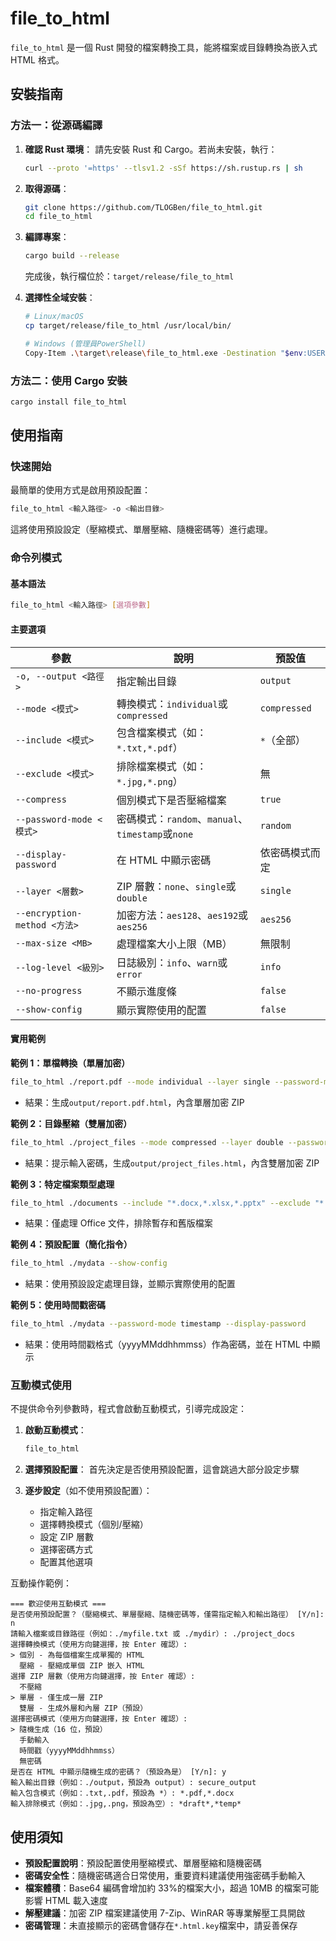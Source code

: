 # file_to_html

`file_to_html` 是一個 Rust 開發的檔案轉換工具，能將檔案或目錄轉換為嵌入式 HTML 格式。

## 安裝指南

### 方法一：從源碼編譯

1. **確認 Rust 環境**：
   請先安裝 Rust 和 Cargo。若尚未安裝，執行：

   ```bash
   curl --proto '=https' --tlsv1.2 -sSf https://sh.rustup.rs | sh
   ```

2. **取得源碼**：

   ```bash
   git clone https://github.com/TLOGBen/file_to_html.git
   cd file_to_html
   ```

3. **編譯專案**：

   ```bash
   cargo build --release
   ```

   完成後，執行檔位於：`target/release/file_to_html`

4. **選擇性全域安裝**：

   ```bash
   # Linux/macOS
   cp target/release/file_to_html /usr/local/bin/

   # Windows (管理員PowerShell)
   Copy-Item .\target\release\file_to_html.exe -Destination "$env:USERPROFILE\.cargo\bin"
   ```

### 方法二：使用 Cargo 安裝

```bash
cargo install file_to_html
```

## 使用指南

### 快速開始

最簡單的使用方式是啟用預設配置：

```bash
file_to_html <輸入路徑> -o <輸出目錄>
```

這將使用預設設定（壓縮模式、單層壓縮、隨機密碼等）進行處理。

### 命令列模式

#### 基本語法

```bash
file_to_html <輸入路徑> [選項參數]
```

#### 主要選項

| 參數                         | 說明                                              | 預設值         |
| ---------------------------- | ------------------------------------------------- | -------------- |
| `-o, --output <路徑>`        | 指定輸出目錄                                      | `output`       |
| `--mode <模式>`              | 轉換模式：`individual`或`compressed`              | `compressed`   |
| `--include <模式>`           | 包含檔案模式（如：`*.txt,*.pdf`）                 | `*`（全部）    |
| `--exclude <模式>`           | 排除檔案模式（如：`*.jpg,*.png`）                 | 無             |
| `--compress`                 | 個別模式下是否壓縮檔案                            | `true`         |
| `--password-mode <模式>`     | 密碼模式：`random`、`manual`、`timestamp`或`none` | `random`       |
| `--display-password`         | 在 HTML 中顯示密碼                                | 依密碼模式而定 |
| `--layer <層數>`             | ZIP 層數：`none`、`single`或`double`              | `single`       |
| `--encryption-method <方法>` | 加密方法：`aes128`、`aes192`或`aes256`            | `aes256`       |
| `--max-size <MB>`            | 處理檔案大小上限（MB）                            | 無限制         |
| `--log-level <級別>`         | 日誌級別：`info`、`warn`或`error`                 | `info`         |
| `--no-progress`              | 不顯示進度條                                      | `false`        |
| `--show-config`              | 顯示實際使用的配置                                | `false`        |

#### 實用範例

**範例 1：單檔轉換（單層加密）**

```bash
file_to_html ./report.pdf --mode individual --layer single --password-mode random
```

- 結果：生成`output/report.pdf.html`，內含單層加密 ZIP

**範例 2：目錄壓縮（雙層加密）**

```bash
file_to_html ./project_files --mode compressed --layer double --password-mode manual
```

- 結果：提示輸入密碼，生成`output/project_files.html`，內含雙層加密 ZIP

**範例 3：特定檔案類型處理**

```bash
file_to_html ./documents --include "*.docx,*.xlsx,*.pptx" --exclude "*.tmp,*_old.*"
```

- 結果：僅處理 Office 文件，排除暫存和舊版檔案

**範例 4：預設配置（簡化指令）**

```bash
file_to_html ./mydata --show-config
```

- 結果：使用預設設定處理目錄，並顯示實際使用的配置

**範例 5：使用時間戳密碼**

```bash
file_to_html ./mydata --password-mode timestamp --display-password
```

- 結果：使用時間戳格式（yyyyMMddhhmmss）作為密碼，並在 HTML 中顯示

### 互動模式使用

不提供命令列參數時，程式會啟動互動模式，引導完成設定：

1. **啟動互動模式**：

   ```bash
   file_to_html
   ```

2. **選擇預設配置**：
   首先決定是否使用預設配置，這會跳過大部分設定步驟

3. **逐步設定**（如不使用預設配置）：
   - 指定輸入路徑
   - 選擇轉換模式（個別/壓縮）
   - 設定 ZIP 層數
   - 選擇密碼方式
   - 配置其他選項

互動操作範例：

```
=== 歡迎使用互動模式 ===
是否使用預設配置？（壓縮模式、單層壓縮、隨機密碼等，僅需指定輸入和輸出路徑） [Y/n]: n
請輸入檔案或目錄路徑（例如：./myfile.txt 或 ./mydir）: ./project_docs
選擇轉換模式（使用方向鍵選擇，按 Enter 確認）:
> 個別 - 為每個檔案生成單獨的 HTML
  壓縮 - 壓縮成單個 ZIP 嵌入 HTML
選擇 ZIP 層數（使用方向鍵選擇，按 Enter 確認）:
  不壓縮
> 單層 - 僅生成一層 ZIP
  雙層 - 生成外層和內層 ZIP（預設）
選擇密碼模式（使用方向鍵選擇，按 Enter 確認）:
> 隨機生成（16 位，預設）
  手動輸入
  時間戳（yyyyMMddhhmmss）
  無密碼
是否在 HTML 中顯示隨機生成的密碼？（預設為是） [Y/n]: y
輸入輸出目錄（例如：./output，預設為 output）: secure_output
輸入包含模式（例如：.txt,.pdf，預設為 *）: *.pdf,*.docx
輸入排除模式（例如：.jpg,.png，預設為空）: *draft*,*temp*
```

## 使用須知

- **預設配置說明**：預設配置使用壓縮模式、單層壓縮和隨機密碼
- **密碼安全性**：隨機密碼適合日常使用，重要資料建議使用強密碼手動輸入
- **檔案體積**：Base64 編碼會增加約 33%的檔案大小，超過 10MB 的檔案可能影響 HTML 載入速度
- **解壓建議**：加密 ZIP 檔案建議使用 7-Zip、WinRAR 等專業解壓工具開啟
- **密碼管理**：未直接顯示的密碼會儲存在`*.html.key`檔案中，請妥善保存
